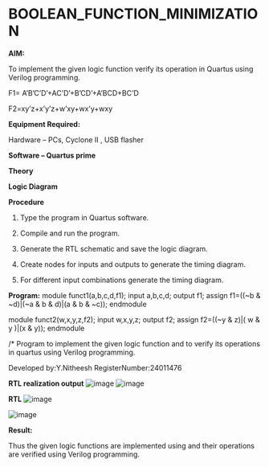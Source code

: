 # BOOLEAN_FUNCTION_MINIMIZATION

**AIM:**

To implement the given logic function verify its operation in Quartus using Verilog programming.

F1= A’B’C’D’+AC’D’+B’CD’+A’BCD+BC’D 

F2=xy’z+x’y’z+w’xy+wx’y+wxy

**Equipment Required:**

Hardware – PCs, Cyclone II , USB flasher

**Software – Quartus prime**

**Theory**

**Logic Diagram**

**Procedure**

1.	Type the program in Quartus software.

2.	Compile and run the program.

3.	Generate the RTL schematic and save the logic diagram.

4.	Create nodes for inputs and outputs to generate the timing diagram.

5.	For different input combinations generate the timing diagram.


**Program:**
module funct1(a,b,c,d,f1);
input a,b,c,d;
output f1;
assign f1=((~b & ~d)|(~a & b & d)|(a & b & ~c));
endmodule

module funct2(w,x,y,z,f2);
input w,x,y,z;
output f2;
assign f2=((~y & z)|( w & y )|(x & y));
endmodule


/* Program to implement the given logic function and to verify its operations in quartus using Verilog programming. 

Developed by:Y.Nitheesh 
RegisterNumber:24011476


**RTL realization output**
![image](https://github.com/user-attachments/assets/a114f901-bf4e-4528-9ed1-823d5839e5eb)
![image](https://github.com/user-attachments/assets/f3b5d8a4-f160-4a87-ad58-9a4667b01e6c)

**RTL**
![image](https://github.com/user-attachments/assets/9938a2ec-ab68-4d21-88c2-fba5809f0d15)

![image](https://github.com/user-attachments/assets/edcf9240-1007-4153-855c-8f1246c5d667)


**Result:**

Thus the given logic functions are implemented using and their operations are verified using Verilog programming.

